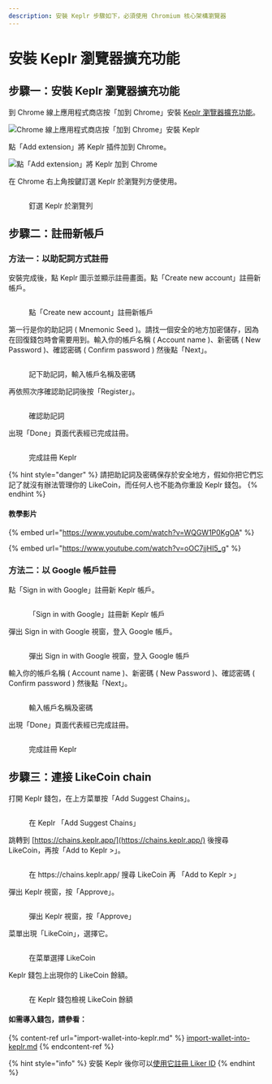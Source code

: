 ```yaml
---
description: 安裝 Keplr 步驟如下，必須使用 Chromium 核心架構瀏覽器
---
```


# 安裝 Keplr 瀏覽器擴充功能

## 步驟一：安裝 Keplr 瀏覽器擴充功能 <a href="#step-1-install-keplr-browser-extension" id="step-1-install-keplr-browser-extension"></a>

到 Chrome 線上應用程式商店按「加到 Chrome」安裝 [Keplr 瀏覽器擴充功能](https://chrome.google.com/webstore/detail/keplr/dmkamcknogkgcdfhhbddcghachkejeap)。

![ Chrome 線上應用程式商店按「加到 Chrome」安裝 Keplr](../../../.gitbook/assets/keplr01.png)

點「Add extension」將 Keplr 插件加到 Chrome。

![點「Add extension」將 Keplr 加到 Chrome](../../../.gitbook/assets/keplr02.png)

在 Chrome 右上角按鍵訂選 Keplr 於瀏覽列方便使用。

<figure><img src="../../../.gitbook/assets/keplr google 5.png" alt=""><figcaption><p>釘選 Keplr 於瀏覽列</p></figcaption></figure>

## 步驟二：註冊新帳戶 <a href="#step-2-create-new-account" id="step-2-create-new-account"></a>

### 方法一：以助記詞方式註冊

安裝完成後，點 Keplr 圖示並顯示註冊畫面。點「Create new account」註冊新帳戶。

<figure><img src="../../../.gitbook/assets/keplr03.png" alt=""><figcaption><p>點「Create new account」註冊新帳戶</p></figcaption></figure>

第一行是你的助記詞 ( Mnemonic Seed )。請找一個安全的地方加密儲存，因為在回復錢包時會需要用到。輸入你的帳戶名稱 ( Account name )、新密碼 ( New Password )、確認密碼 ( Confirm password ) 然後點「Next」。

<figure><img src="../../../.gitbook/assets/keplr04.png" alt=""><figcaption><p>記下助記詞，輸入帳戶名稱及密碼</p></figcaption></figure>

再依照次序確認助記詞後按「Register」。

<figure><img src="../../../.gitbook/assets/keplr05.png" alt=""><figcaption><p>確認助記詞</p></figcaption></figure>

出現「Done」頁面代表經已完成註冊。

<figure><img src="../../../.gitbook/assets/keplr google 4.png" alt=""><figcaption><p>完成註冊 Keplr</p></figcaption></figure>

{% hint style="danger" %}
請把助記詞及密碼保存於安全地方，假如你把它們忘記了就沒有辦法管理你的 LikeCoin，而任何人也不能為你重設 Keplr 錢包。
{% endhint %}

#### 教學影片

{% embed url="https://www.youtube.com/watch?v=WQGW1P0KgOA" %}

{% embed url="https://www.youtube.com/watch?v=oOC7jjHI5_g" %}

### 方法二：以 Google 帳戶註冊

點「Sign in with Google」註冊新 Keplr 帳戶。

<figure><img src="../../../.gitbook/assets/keplr google 1.png" alt=""><figcaption><p>「Sign in with Google」註冊新 Keplr 帳戶</p></figcaption></figure>

彈出 Sign in with Google 視窗，登入 Google 帳戶。

<figure><img src="../../../.gitbook/assets/keplr google 2.png" alt=""><figcaption><p>彈出 Sign in with Google 視窗，登入 Google 帳戶</p></figcaption></figure>

輸入你的帳戶名稱 ( Account name )、新密碼 ( New Password )、確認密碼 ( Confirm password ) 然後點「Next」。

<figure><img src="../../../.gitbook/assets/keplr google 3.png" alt=""><figcaption><p>輸入帳戶名稱及密碼</p></figcaption></figure>

出現「Done」頁面代表經已完成註冊。

<figure><img src="../../../.gitbook/assets/keplr google 4.png" alt=""><figcaption><p>完成註冊 Keplr</p></figcaption></figure>

## 步驟三：連接 LikeCoin chain <a href="#step-3-connect-to-likecoin-chain" id="step-3-connect-to-likecoin-chain"></a>

打開 Keplr 錢包，在上方菜單按「Add Suggest Chains」。

<figure><img src="../../../.gitbook/assets/keplr connection 1.png" alt=""><figcaption><p>在 Keplr 「Add Suggest Chains」</p></figcaption></figure>

跳轉到 [https://chains.keplr.app/](https://chains.keplr.app/) 後搜尋 LikeCoin，再按「Add to Keplr >」。

<figure><img src="../../../.gitbook/assets/keplr connection 2.png" alt=""><figcaption><p>在 https://chains.keplr.app/  搜尋 LikeCoin 再 「Add to Keplr >」</p></figcaption></figure>

彈出 Keplr 視窗，按「Approve」。

<figure><img src="../../../.gitbook/assets/keplr connection 3.png" alt=""><figcaption><p>彈出 Keplr 視窗，按「Approve」</p></figcaption></figure>

菜單出現「LikeCoin」，選擇它。

<figure><img src="../../../.gitbook/assets/keplr connection 4.png" alt=""><figcaption><p>在菜單選擇 LikeCoin</p></figcaption></figure>

Keplr 錢包上出現你的 LikeCoin 餘額。

<figure><img src="../../../.gitbook/assets/keplr connection 5.png" alt=""><figcaption><p>在 Keplr 錢包檢視 LikeCoin 餘額</p></figcaption></figure>

#### 如需導入錢包，請參看：

{% content-ref url="import-wallet-into-keplr.md" %}
[import-wallet-into-keplr.md](import-wallet-into-keplr.md)
{% endcontent-ref %}

{% hint style="info" %}
安裝 Keplr 後你可以[使用它註冊 Liker ID](../../../user-guide/liker-id/register-with-keplr.md)
{% endhint %}
